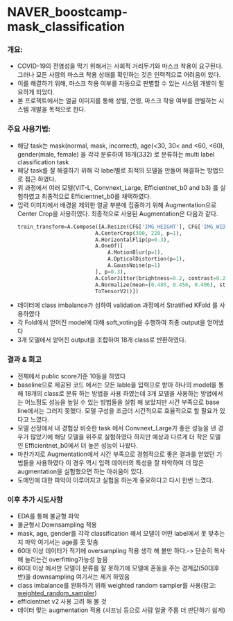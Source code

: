 # NAVER_boostcamp-mask_classification

### 개요:
- COVID-19의 전염성을 막기 위해서는 사회적 거리두기와 마스크 착용이 요구된다. 그러나 모든 사람의 마스크 착용 상태를 확인하는 것은 인력적으로 어려움이 있다.
- 이를 해결하기 위해, 마스크 착용 여부를 자동으로 판별할 수 있는 시스템 개발이 필요하게 되었다.
- 본 프로젝트에서는 얼굴 이미지를 통해 성별, 연령, 마스크 착용 여부를 판별하는 시스템 개발을 목적으로 한다.

### 주요 사용기법:
- 해당 task는 mask(normal, mask, incorrect), age(<30, 30< and <60, <60), gender(male, female) 을 각각 분류하여 18개(3*3*2) 로 분류하는 multi label classification task
- 해당 task를 잘 해결하기 위해 각 label별로 최적의 모델을 만들어 해결하는 방법으로 접근 하였다.
- 위 과정에서 여러 모델(VIT-L, Convnext_Large, Efficientnet_b0 and b3) 를 실험하였고 최종적으로 Efficientnet_b0를 채택하였다.
- 입력 이미지에서 배경을 제외한 얼굴 부분에 집중하기 위해 Augmentation으로 Center Crop을 사용하였다. 최종적으로 사용된 Augmentation은 다음과 같다.
  ```python
  train_transform=A.Compose([A.Resize(CFG['IMG_HEIGHT'], CFG['IMG_WIDTH']),
                           A.CenterCrop(300, 220, p=1),
                           A.HorizontalFlip(p=0.3),
                           A.OneOf([
                               A.MotionBlur(p=1),
                               A.OpticalDistortion(p=1),
                               A.GaussNoise(p=1)
                           ], p=0.3),
                           A.ColorJitter(brightness=0.2, contrast=0.2, saturation=0.2, hue=0.2, always_apply=False, p=0.3),
                           A.Normalize(mean=(0.485, 0.456, 0.406), std=(0.229, 0.224, 0.225), max_pixel_value=255.0, always_apply=False, p=1.0),
                           ToTensorV2()])


- 데이터에 class imbalance가 심하여 validation 과정에서 Stratified KFold 를 사용하였다
- 각 Fold에서 얻어진 model에 대해 soft_voting을 수행하여 최종 output을 얻어냈다
- 3개 모델에서 얻어진 output을 조합하여 18개 class로 반환하였다.

### 결과 & 회고
- 전체에서 public score기준 10등을 하였다
- baseline으로 제공된 코드 에서는 모든 lable을 입력으로 받아 하나의 model을 통해 18개의 class로 분류 하는 방법을 사용 하였는데 3개 모델을 사용하는 방법에서는 어느정도 성능을 높일 수 있는 방법들을 실험 해 보았지만 시간 부족으로 base line에서는 그러지 못했다. 모델 구성을 조금더 시간적으로 효율적으로 할 필요가 있다고 느꼈다.
- 모델 선정에서 내 경험상 비슷한 task 에서 Convnext_Large가 좋은 성능을 낸 경우가 많았기에 해당 모델을 위주로 실험하였다 하지만 예상과 다르게 더 작은 모델인 Efficientnet_b0에서 더 높은 성능이 나왔다.
-  마찬가지로 Augmentation에서 시간 부족으로 경험적으로 좋은 결과를 얻었던 기법들을 사용하였다 이 경우 역시 입력 데이터의 특성을 잘 파악하여 더 많은 augmentation을 실험했으면 하는 아쉬움이 있다.
-  도메인에 대한 파악이 이루어지고 실험을 하는게 중요하다고 다시 한번 느꼈다.

### 이후 추가 시도사항
- EDA를 통해 불균형 파악
- 불균형시 Downsampling 적용
- mask, age, gender를 각각 classification 해서 모델이 어떤 label에서 못 맞추는지 파악 여기서는 age를 못 맞춤
- 60대 이상 데이터가 적기에 oversampling 적용 생각 해 볼만 하다.-> 단순히 복사 해 늘리는건 overfitting가능성 높음
- 60대 이상 에서만 모델이 분류를 잘 못하기에 모델에 혼동을 주는 경계값(50대후반)을 downsampling 여기서는 제거 하였음
- class imbalance를 완화하기 위해 weighted random sampler를 사용(참고: [weighted_random_sampler](https://yeong-jin-data-blog.tistory.com/entry/%ED%8C%8C%EC%9D%B4%ED%86%A0%EC%B9%98-%EC%8A%A4%ED%84%B0%EB%94%94-%ED%81%B4%EB%9E%98%EC%8A%A4-%EB%B6%88%EA%B7%A0%ED%98%95-%EB%8B%A4%EB%A3%A8%EA%B8%B0-%EA%B0%80%EC%A4%91-%EB%AC%B4%EC%9E%91%EC%9C%84-%EC%83%98%ED%94%8C%EB%A7%81-%EA%B0%80%EC%A4%91-%EC%86%90%EC%8B%A4-%ED%95%A8%EC%88%98))
- efficientnet v2 사용 고려 해 볼 것
- 데이터 맞는 augmentation 적용 (샤프닝 등으로 사람 얼굴 주름 더 판단하기 쉽게)
